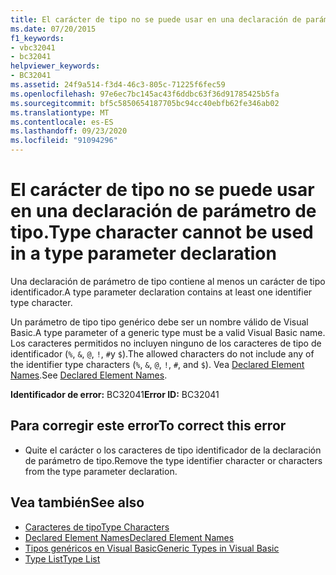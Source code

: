 ```yaml
---
title: El carácter de tipo no se puede usar en una declaración de parámetro de tipo.
ms.date: 07/20/2015
f1_keywords:
- vbc32041
- bc32041
helpviewer_keywords:
- BC32041
ms.assetid: 24f9a514-f3d4-46c3-805c-71225f6fec59
ms.openlocfilehash: 97e6ec7bc145ac43f6ddbc63f36d91785425b5fa
ms.sourcegitcommit: bf5c5850654187705bc94cc40ebfb62fe346ab02
ms.translationtype: MT
ms.contentlocale: es-ES
ms.lasthandoff: 09/23/2020
ms.locfileid: "91094296"
---
```

# <a name="type-character-cannot-be-used-in-a-type-parameter-declaration"></a><span data-ttu-id="3d02e-102">El carácter de tipo no se puede usar en una declaración de parámetro de tipo.</span><span class="sxs-lookup"><span data-stu-id="3d02e-102">Type character cannot be used in a type parameter declaration</span></span>

<span data-ttu-id="3d02e-103">Una declaración de parámetro de tipo contiene al menos un carácter de tipo identificador.</span><span class="sxs-lookup"><span data-stu-id="3d02e-103">A type parameter declaration contains at least one identifier type character.</span></span>  
  
 <span data-ttu-id="3d02e-104">Un parámetro de tipo tipo genérico debe ser un nombre válido de Visual Basic.</span><span class="sxs-lookup"><span data-stu-id="3d02e-104">A type parameter of a generic type must be a valid Visual Basic name.</span></span> <span data-ttu-id="3d02e-105">Los caracteres permitidos no incluyen ninguno de los caracteres de tipo de identificador (`%`, `&`, `@`, `!`, `#`y `$`).</span><span class="sxs-lookup"><span data-stu-id="3d02e-105">The allowed characters do not include any of the identifier type characters (`%`, `&`, `@`, `!`, `#`, and `$`).</span></span> <span data-ttu-id="3d02e-106">Vea [Declared Element Names](../programming-guide/language-features/declared-elements/declared-element-names.md).</span><span class="sxs-lookup"><span data-stu-id="3d02e-106">See [Declared Element Names](../programming-guide/language-features/declared-elements/declared-element-names.md).</span></span>  
  
 <span data-ttu-id="3d02e-107">**Identificador de error:** BC32041</span><span class="sxs-lookup"><span data-stu-id="3d02e-107">**Error ID:** BC32041</span></span>  
  
## <a name="to-correct-this-error"></a><span data-ttu-id="3d02e-108">Para corregir este error</span><span class="sxs-lookup"><span data-stu-id="3d02e-108">To correct this error</span></span>  
  
- <span data-ttu-id="3d02e-109">Quite el carácter o los caracteres de tipo identificador de la declaración de parámetro de tipo.</span><span class="sxs-lookup"><span data-stu-id="3d02e-109">Remove the type identifier character or characters from the type parameter declaration.</span></span>  
  
## <a name="see-also"></a><span data-ttu-id="3d02e-110">Vea también</span><span class="sxs-lookup"><span data-stu-id="3d02e-110">See also</span></span>

- [<span data-ttu-id="3d02e-111">Caracteres de tipo</span><span class="sxs-lookup"><span data-stu-id="3d02e-111">Type Characters</span></span>](../programming-guide/language-features/data-types/type-characters.md)
- [<span data-ttu-id="3d02e-112">Declared Element Names</span><span class="sxs-lookup"><span data-stu-id="3d02e-112">Declared Element Names</span></span>](../programming-guide/language-features/declared-elements/declared-element-names.md)
- [<span data-ttu-id="3d02e-113">Tipos genéricos en Visual Basic</span><span class="sxs-lookup"><span data-stu-id="3d02e-113">Generic Types in Visual Basic</span></span>](../programming-guide/language-features/data-types/generic-types.md)
- [<span data-ttu-id="3d02e-114">Type List</span><span class="sxs-lookup"><span data-stu-id="3d02e-114">Type List</span></span>](../language-reference/statements/type-list.md)
